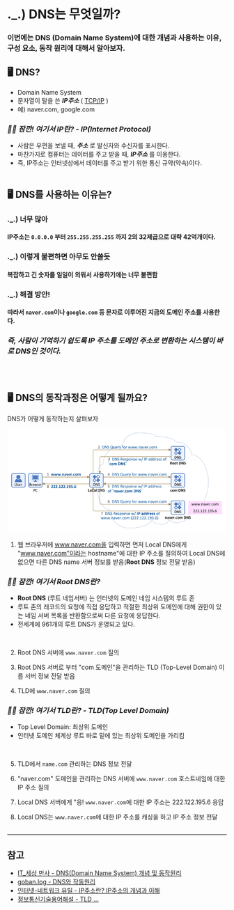 # ._.) DNS는 무엇일까?
### 이번에는 DNS (Domain Name System)에 대한 개념과 사용하는 이유, 구성 요소, 동작 원리에 대해서  알아보자.

## 🖥 DNS?
* Domain Name System
* 문자열이 탈을 쓴 ___IP주소___ ( [TCP/IP](https://github.com/3o14/CS/blob/main/%08internet.md#-tcpip) )
* 예) naver.com, google.com

### _🖐🏻 잠깐! 여기서 IP란? - IP(Internet Protocol)_
* 사람은 우편을 보낼 때, ___주소___ 로 발신자와 수신자를 표시한다.
* 마찬가지로 컴퓨터는 데이터를 주고 받을 때, ___IP주소___ 를 이용한다.
* 즉, IP주소는 인터넷상에서 데이터를 주고 받기 위한 통신 규약(약속)이다.
<br/><br/>

## 🖥 DNS를 사용하는 이유는?
### ._.) 너무 많아
#### IP주소는 `0.0.0.0` 부터 `255.255.255.255` 까지 2의 32제곱으로 대략 42억개이다.
### ._.) 이렇게 불편하면 아무도 안쓸듯
#### 복잡하고 긴 숫자를 일일이 외워서 사용하기에는 너무 불편함
### ._.) 해결 방안!
#### 따라서 `naver.com`이나 `google.com` 등 문자로 이루어진 지금의 도메인 주소를 사용한다.
### _즉, 사람이 기억하기 쉽도록 IP 주소를 도메인 주소로 변환하는 시스템이 바로 DNS인 것이다._
<br/><br/>

## 🖥  DNS의 동작과정은 어떻게 될까요?
DNS가 어떻게 동작하는지 살펴보자

<p align="center">
<img src="../img/DNSLogic.png">
</p>

1. 웹 브라우저에 www.naver.com을 입력하면 먼저 Local DNS에게 "www.naver.com"이라는 hostname"에 대한 IP 주소를 질의하여 Local DNS에 없으면 다른 DNS name 서버 정보를 받음(__Root DNS__ 정보 전달 받음)

### _🖐🏻 잠깐! 여기서 Root DNS란?_
* __Root DNS__ (루트 네임서버) 는 인터넷의 도메인 네임 시스템의 루트 존
* 루트 존의 레코드의 요청에 직접 응답하고 적절한 최상위 도메인에 대해 권한이 있는 네임 서버 목록을 반환함으로써 다른 요청에 응답한다.
* 전세계에 961개의 루트 DNS가 운영되고 있다.
<br/>

2. Root DNS 서버에 `www.naver.com` 질의

3. Root DNS 서버로 부터 "com 도메인"을 관리하는 TLD (Top-Level Domain) 이름 서버 정보 전달 받음

4. TLD에 `www.naver.com` 질의

### _🖐🏻 잠깐! 여기서 TLD란? - TLD(Top Level Domain)_
* Top Level Domain: 최상위 도메인
* 인터넷 도메인 체계상 루트 바로 밑에 있는 최상위 도메인을 가리킴
<br/>

5. TLD에서 `name.com` 관리하는 DNS 정보 전달

6. "naver.com" 도메인을 관리하는 DNS 서버에 `www.naver.com` 호스트네임에 대한 IP 주소 질의

7. Local DNS 서버에게 "응! `www.naver.com`에 대한 IP 주소는 222.122.195.6 응답

8. Local DNS는 `www.naver.com`에 대한 IP 주소를 캐싱을 하고 IP 주소 정보 전달
<br/><br/>

***
## 참고
* [IT_세상 만사 - DNS(Domain Name System) 개념 및 동작원리](https://ja-gamma.tistory.com/entry/DNS%EA%B0%9C%EB%85%90%EB%8F%99%EC%9E%91%EC%9B%90%EB%A6%AC)
* [goban.log - DNS와 작동원리](https://velog.io/@goban/DNS%EC%99%80-%EC%9E%91%EB%8F%99%EC%9B%90%EB%A6%AC)
* [인터넷-네트워크 유틸 - IP주소란? IP주소의 개념과 이해](https://c0mp.tistory.com/927)
* [정보통신기술용어해설 - TLD ...](http://www.ktword.co.kr/test/view/view.php?m_temp1=2017&id=433)
